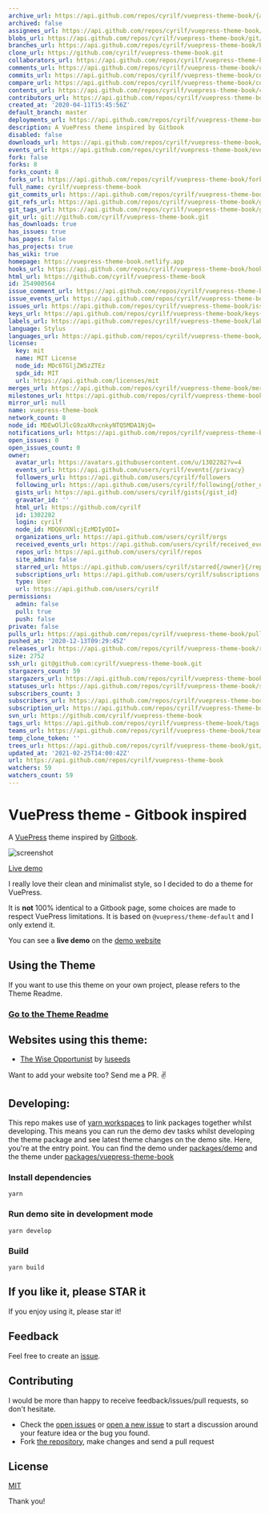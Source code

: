 ```yaml
---
archive_url: https://api.github.com/repos/cyrilf/vuepress-theme-book/{archive_format}{/ref}
archived: false
assignees_url: https://api.github.com/repos/cyrilf/vuepress-theme-book/assignees{/user}
blobs_url: https://api.github.com/repos/cyrilf/vuepress-theme-book/git/blobs{/sha}
branches_url: https://api.github.com/repos/cyrilf/vuepress-theme-book/branches{/branch}
clone_url: https://github.com/cyrilf/vuepress-theme-book.git
collaborators_url: https://api.github.com/repos/cyrilf/vuepress-theme-book/collaborators{/collaborator}
comments_url: https://api.github.com/repos/cyrilf/vuepress-theme-book/comments{/number}
commits_url: https://api.github.com/repos/cyrilf/vuepress-theme-book/commits{/sha}
compare_url: https://api.github.com/repos/cyrilf/vuepress-theme-book/compare/{base}...{head}
contents_url: https://api.github.com/repos/cyrilf/vuepress-theme-book/contents/{+path}
contributors_url: https://api.github.com/repos/cyrilf/vuepress-theme-book/contributors
created_at: '2020-04-11T15:45:56Z'
default_branch: master
deployments_url: https://api.github.com/repos/cyrilf/vuepress-theme-book/deployments
description: A VuePress theme inspired by Gitbook
disabled: false
downloads_url: https://api.github.com/repos/cyrilf/vuepress-theme-book/downloads
events_url: https://api.github.com/repos/cyrilf/vuepress-theme-book/events
fork: false
forks: 8
forks_count: 8
forks_url: https://api.github.com/repos/cyrilf/vuepress-theme-book/forks
full_name: cyrilf/vuepress-theme-book
git_commits_url: https://api.github.com/repos/cyrilf/vuepress-theme-book/git/commits{/sha}
git_refs_url: https://api.github.com/repos/cyrilf/vuepress-theme-book/git/refs{/sha}
git_tags_url: https://api.github.com/repos/cyrilf/vuepress-theme-book/git/tags{/sha}
git_url: git://github.com/cyrilf/vuepress-theme-book.git
has_downloads: true
has_issues: true
has_pages: false
has_projects: true
has_wiki: true
homepage: https://vuepress-theme-book.netlify.app
hooks_url: https://api.github.com/repos/cyrilf/vuepress-theme-book/hooks
html_url: https://github.com/cyrilf/vuepress-theme-book
id: 254900564
issue_comment_url: https://api.github.com/repos/cyrilf/vuepress-theme-book/issues/comments{/number}
issue_events_url: https://api.github.com/repos/cyrilf/vuepress-theme-book/issues/events{/number}
issues_url: https://api.github.com/repos/cyrilf/vuepress-theme-book/issues{/number}
keys_url: https://api.github.com/repos/cyrilf/vuepress-theme-book/keys{/key_id}
labels_url: https://api.github.com/repos/cyrilf/vuepress-theme-book/labels{/name}
language: Stylus
languages_url: https://api.github.com/repos/cyrilf/vuepress-theme-book/languages
license:
  key: mit
  name: MIT License
  node_id: MDc6TGljZW5zZTEz
  spdx_id: MIT
  url: https://api.github.com/licenses/mit
merges_url: https://api.github.com/repos/cyrilf/vuepress-theme-book/merges
milestones_url: https://api.github.com/repos/cyrilf/vuepress-theme-book/milestones{/number}
mirror_url: null
name: vuepress-theme-book
network_count: 8
node_id: MDEwOlJlcG9zaXRvcnkyNTQ5MDA1NjQ=
notifications_url: https://api.github.com/repos/cyrilf/vuepress-theme-book/notifications{?since,all,participating}
open_issues: 0
open_issues_count: 0
owner:
  avatar_url: https://avatars.githubusercontent.com/u/1302282?v=4
  events_url: https://api.github.com/users/cyrilf/events{/privacy}
  followers_url: https://api.github.com/users/cyrilf/followers
  following_url: https://api.github.com/users/cyrilf/following{/other_user}
  gists_url: https://api.github.com/users/cyrilf/gists{/gist_id}
  gravatar_id: ''
  html_url: https://github.com/cyrilf
  id: 1302282
  login: cyrilf
  node_id: MDQ6VXNlcjEzMDIyODI=
  organizations_url: https://api.github.com/users/cyrilf/orgs
  received_events_url: https://api.github.com/users/cyrilf/received_events
  repos_url: https://api.github.com/users/cyrilf/repos
  site_admin: false
  starred_url: https://api.github.com/users/cyrilf/starred{/owner}{/repo}
  subscriptions_url: https://api.github.com/users/cyrilf/subscriptions
  type: User
  url: https://api.github.com/users/cyrilf
permissions:
  admin: false
  pull: true
  push: false
private: false
pulls_url: https://api.github.com/repos/cyrilf/vuepress-theme-book/pulls{/number}
pushed_at: '2020-12-13T09:29:45Z'
releases_url: https://api.github.com/repos/cyrilf/vuepress-theme-book/releases{/id}
size: 2752
ssh_url: git@github.com:cyrilf/vuepress-theme-book.git
stargazers_count: 59
stargazers_url: https://api.github.com/repos/cyrilf/vuepress-theme-book/stargazers
statuses_url: https://api.github.com/repos/cyrilf/vuepress-theme-book/statuses/{sha}
subscribers_count: 3
subscribers_url: https://api.github.com/repos/cyrilf/vuepress-theme-book/subscribers
subscription_url: https://api.github.com/repos/cyrilf/vuepress-theme-book/subscription
svn_url: https://github.com/cyrilf/vuepress-theme-book
tags_url: https://api.github.com/repos/cyrilf/vuepress-theme-book/tags
teams_url: https://api.github.com/repos/cyrilf/vuepress-theme-book/teams
temp_clone_token: ''
trees_url: https://api.github.com/repos/cyrilf/vuepress-theme-book/git/trees{/sha}
updated_at: '2021-02-25T14:00:42Z'
url: https://api.github.com/repos/cyrilf/vuepress-theme-book
watchers: 59
watchers_count: 59
---
```


# VuePress theme - Gitbook inspired

A [VuePress](https://vuepress.vuejs.org) theme inspired by [Gitbook](https://docs.gitbook.com/).

![screenshot](screenshot.png)

[Live demo](https://vuepress-theme-book.netlify.app)

I really love their clean and minimalist style, so I decided to do a theme for VuePress.

It is **not** 100% identical to a Gitbook page, some choices are made to respect VuePress limitations.
It is based on `@vuepress/theme-default` and I only extend it.

You can see a **live demo** on the [demo website](https://vuepress-theme-book.netlify.app)

## Using the Theme

If you want to use this theme on your own project, please refers to the Theme Readme.

### [Go to the Theme Readme](https://raw.githubusercontent.com/cyrilf/vuepress-theme-book/master/packages/vuepress-theme-book/README.md)

## Websites using this theme:

- [The Wise Opportunist](https://opportunist.luseeds.com) by [luseeds](https://luseeds.com)

Want to add your website too? Send me a PR. :v:

## Developing:

This repo makes use of [yarn workspaces](https://yarnpkg.com/lang/en/docs/workspaces/) to link packages together whilst developing.
This means you can run the demo dev tasks whilst developing the theme package and see latest theme changes on the demo site.
Here, you're at the entry point. You can find the demo under [packages/demo](https://raw.githubusercontent.com/cyrilf/vuepress-theme-book/master/packages/demo) and the theme under [packages/vuepress-theme-book](https://raw.githubusercontent.com/cyrilf/vuepress-theme-book/master/packages/vuepress-theme-book)

### Install dependencies

`yarn`

### Run demo site in development mode

`yarn develop`

### Build

`yarn build`

## If you like it, please STAR it

If you enjoy using it, please star it!

## Feedback

Feel free to create an [issue](https://github.com/cyrilf/vuepress-theme-book/issues).

## Contributing

I would be more than happy to receive feedback/issues/pull requests, so don't hesitate.

- Check the [open issues](https://github.com/cyrilf/vuepress-theme-book/issues) or [open a new issue](https://github.com/cyrilf/vuepress-theme-book/issues/new) to start a discussion around your feature idea or the bug you found.
- Fork [the repository](https://github.com/cyrilf/vuepress-theme-book), make changes and send a pull request

## License

[MIT](https://github.com/cyrilf/vuepress-theme-book/blob/master/LICENSE)

Thank you!
